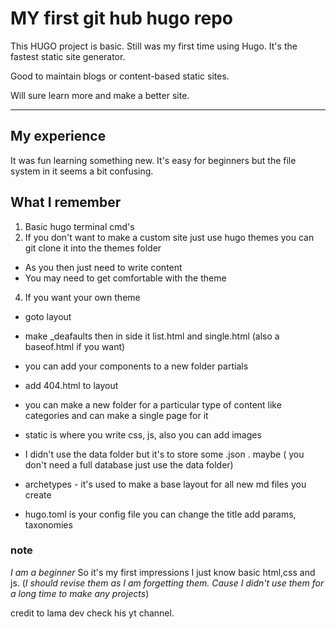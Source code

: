 # MY first git hub hugo repo

This HUGO project is basic. Still was my first time using Hugo. 
It's the fastest static site generator.

Good to maintain blogs or content-based static sites.

Will sure learn more and make a better site.

<hr>

## My experience

It was fun learning something new. 
It's easy for beginners but the file system in it seems a bit confusing.

## What I remember

1. Basic hugo terminal cmd's
2. If you don't want to make a custom site just use hugo themes you can git clone it into the themes folder
  - As you then just need to write content
  - You may need to get comfortable with the theme

4. If you want your own theme 
  - goto layout
  - make _deafaults then in side it list.html and single.html (also a baseof.html if you want) 
  - you can add your components to a new folder partials
  - add 404.html to layout
  - you can make a new folder for a particular type of content like categories and can make a single page for it

  - static is where you write css, js, also you  can add images
  - I didn't use the data folder but it's to store some .json . maybe ( you don't need a full database just use the data folder)

  - archetypes - it's used to make a base layout for all new md files you create

  - hugo.toml is your config file you can change the title add params, taxonomies

### note
*I am a beginner*
So it's my first impressions 
I just know basic html,css and js. 
(*I should revise them as I am forgetting them. Cause I didn't use them for a long time to make any projects*)

credit to lama dev check his yt channel.
